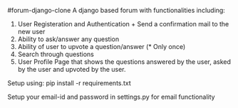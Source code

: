 #forum-django-clone
A django based forum with functionalities including:
1. User Registeration and Authentication + Send a confirmation mail to the new user
2. Ability to ask/answer any question
3. Ability of user to upvote a question/answer (* Only once)
4. Search through questions
5. User Profile Page that shows the questions answered by the user, asked by the user and upvoted by the user.

Setup using:
pip install -r requirements.txt

Setup your email-id and password in settings.py for email functionality
